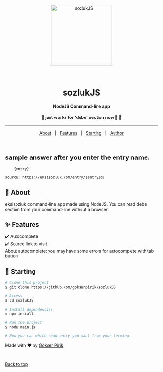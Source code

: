 <div align="center" id="top"> 
  <img src="https://user-images.githubusercontent.com/48176173/210136278-4954918b-e17b-4cfe-8130-0e17e041c8f1.png" width=200 height=200 alt="sozlukJS" />

  &#xa0;

  
</div>

<h1 align="center">sozlukJS</h1>
<h4 align="center">NodeJS Command-line app</h4>




<!-- Status -->

 <h4 align="center"> 
  🚧  just works for 'debe' section now 🚀  🚧
</h4> 

<hr> 

<p align="center">
  <a href="#dart-about">About</a> &#xa0; | &#xa0; 
  <a href="#sparkles-features">Features</a> &#xa0; | &#xa0;
  <a href="#checkered_flag-starting">Starting</a> &#xa0; | &#xa0;
  <a href="https://github.com/gokserpirik" target="_blank">Author</a>
</p>

<br>

## sample answer after you enter the entry name:

        {entry}

    source: https://eksisozluk.com/entry/{entryId}




## :dart: About ##

eksisozluk command-line app made using NodeJS. You can read debe section from your command-line without a browser.

## :sparkles: Features ##

:heavy_check_mark: Autocomplete \
:heavy_check_mark: Source link to visit \
    About autocomplete: you may have some errors for autocomplete with tab button



## :checkered_flag: Starting ##

```bash
# Clone this project
$ git clone https://github.com/gokserpirik/sozlukJS

# Access
$ cd sozlukJS

# Install dependencies
$ npm install

# Run the project
$ node main.js

# Now you can which read entry you want from your terminal
```



Made with :heart: by <a href="https://github.com/gokserpirik" target="_blank">Gökser Pirik</a>

&#xa0;

<a href="#top">Back to top</a>

